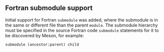 ## Fortran submodule support

Initial support for Fortran ``submodule`` was added, where the submodule is in the same or different file than the parent ``module``.
The submodule hierarchy must be specified in the source Fortran code `submodule` statements for it to be discovered by Meson, for example:

```fortran
submodule (ancestor:parent) child
```

